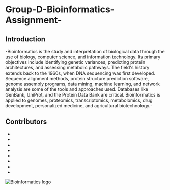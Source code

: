 # Group-D-Bioinformatics-Assignment-
## Introduction
-Bioinformatics is the study and interpretation of biological data through the use of biology, computer science, and information technology. Its primary objectives include identifying genetic variances, predicting protein architectures, and assessing metabolic pathways. The field's history extends back to the 1960s, when DNA sequencing was first developed. Sequence alignment methods, protein structure prediction software, genome assembly programs, data mining, machine learning, and network analysis are some of the tools and approaches used. Databases like GenBank, UniProt, and the Protein Data Bank are critical. Bioinformatics is applied to genomes, proteomics, transcriptomics, metabolomics, drug development, personalized medicine, and agricultural biotechnology.-
## Contributors
-
-
-
-
-
-
-
-
![Bioinformatics logo]()
